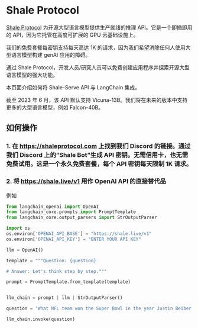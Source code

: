 # Shale Protocol

[Shale Protocol](https://shaleprotocol.com) 为开源大型语言模型提供生产就绪的推理 API。它是一个即插即用的 API，因为它托管在高度可扩展的 GPU 云基础设施上。

我们的免费套餐每密钥支持每天高达 1K 的请求，因为我们希望消除任何人使用大型语言模型构建 genAI 应用的障碍。

通过 Shale Protocol，开发人员/研究人员可以免费创建应用程序并探索开源大型语言模型的强大功能。

本页面介绍如何将 Shale-Serve API 与 LangChain 集成。

截至 2023 年 6 月，该 API 默认支持 Vicuna-13B。我们将在未来的版本中支持更多的大型语言模型，例如 Falcon-40B。

## 如何操作

### 1. 在 https://shaleprotocol.com 上找到我们 Discord 的链接。通过我们 Discord 上的“Shale Bot”生成 API 密钥。无需信用卡，也无需免费试用。这是一个永久免费套餐，每个 API 密钥每天限制 1K 请求。

### 2. 将 https://shale.live/v1 用作 OpenAI API 的直接替代品

例如
```python
from langchain_openai import OpenAI
from langchain_core.prompts import PromptTemplate
from langchain_core.output_parsers import StrOutputParser

import os
os.environ['OPENAI_API_BASE'] = "https://shale.live/v1"
os.environ['OPENAI_API_KEY'] = "ENTER YOUR API KEY"

llm = OpenAI()

template = """Question: {question}

# Answer: Let's think step by step."""

prompt = PromptTemplate.from_template(template)


llm_chain = prompt | llm | StrOutputParser()

question = "What NFL team won the Super Bowl in the year Justin Beiber was born?"

llm_chain.invoke(question)

```